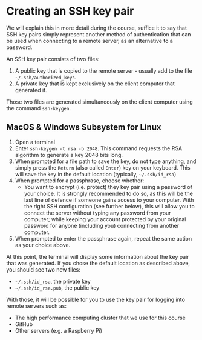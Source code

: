 # Creating an SSH key pair

We will explain this in more detail during the course, suffice it to say that SSH key pairs simply represent another method of authentication that can be used when connecting to a remote server, as an alternative to a password.

An SSH key pair consists of two files:

1. A public key that is copied to the remote server - usually add to the file `~/.ssh/authorized_keys`.
2. A private key that is kept exclusively on the client computer that generated it.

Those two files are generated simultaneously on the client computer using the command `ssh-keygen`.

## MacOS & Windows Subsystem for Linux

1. Open a terminal
2. Enter `ssh-keygen -t rsa -b 2048`.
   This command requests the RSA algorithm to generate a key 2048 bits long.
3. When prompted for a file path to save the key, do not type anything, and simply press the `Return` (also called `Enter`) key on your keyboard.
   This will save the key in the default location (typically, `~/.ssh/id_rsa`)
4. When prompted for a passphrase, choose whether:
    + You want to encrypt (i.e. protect) they key pair using a password of your choice.
      It is strongly recommended to do so, as this will be the last line of defence if someone gains access to your computer.
      With the right SSH configuration (see further below), this will allow you to connect the server without typing any password from your computer; while keeping your account protected by your original password for anyone (including you) connecting from another computer.
5. When prompted to enter the passphrase again, repeat the same action as your choice above.

At this point, the terminal will display some information about the key pair that was generated.
If you chose the default location as described above, you should see two new files:

- `~/.ssh/id_rsa`, the private key
- `~/.ssh/id_rsa.pub`, the public key

With those, it will be possible for you to use the key pair for logging into remote servers such as:

- The high performance computing cluster that we use for this course
- GitHub
- Other servers (e.g. a Raspberry Pi)
